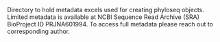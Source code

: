 Directory to hold metadata excels used for creating phyloseq objects. Limited metadata is available at NCBI Sequence Read Archive (SRA) BioProject ID PRJNA601994. To access full metadata please reach out to corresponding author.

